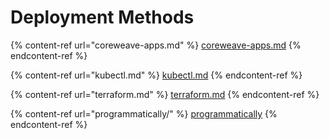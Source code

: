 # Deployment Methods

{% content-ref url="coreweave-apps.md" %}
[coreweave-apps.md](coreweave-apps.md)
{% endcontent-ref %}

{% content-ref url="kubectl.md" %}
[kubectl.md](kubectl.md)
{% endcontent-ref %}

{% content-ref url="terraform.md" %}
[terraform.md](terraform.md)
{% endcontent-ref %}

{% content-ref url="programmatically/" %}
[programmatically](programmatically/)
{% endcontent-ref %}

